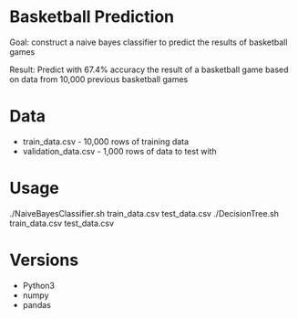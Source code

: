 # Basketball Prediction
Goal: construct a naive bayes classifier to predict the results of basketball games

Result: Predict with 67.4% accuracy the result of a basketball game based on data from 10,000 previous basketball games

# Data
- train_data.csv - 10,000 rows of training data
- validation_data.csv - 1,000 rows of data to test with

# Usage
./NaiveBayesClassifier.sh train_data.csv test_data.csv
./DecisionTree.sh train_data.csv test_data.csv

# Versions
- Python3
- numpy
- pandas
